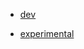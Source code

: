 * [dev](https://github.com/wookay/workspace/tree/master/dev)

* [experimental](https://github.com/wookay/workspace/tree/master/experimental)
